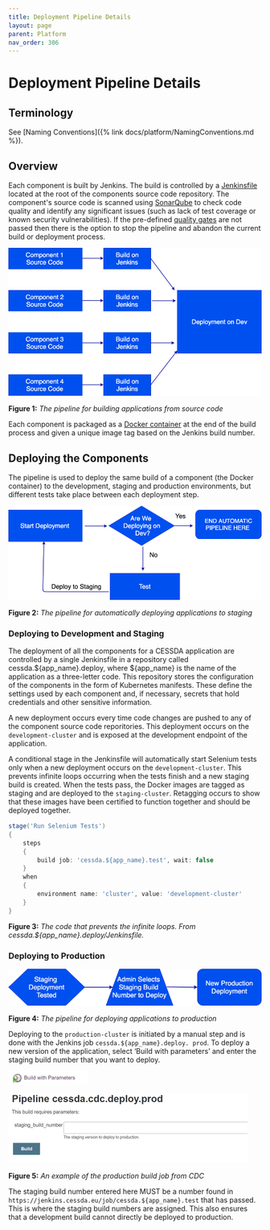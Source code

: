 ```yaml
---
title: Deployment Pipeline Details
layout: page
parent: Platform
nav_order: 306
---
```


# Deployment Pipeline Details

## Terminology

See [Naming Conventions]({% link docs/platform/NamingConventions.md %}).

## Overview

Each component is built by Jenkins. The build is controlled by a
 [Jenkinsfile](https://jenkins.io/doc/book/pipeline/getting-started/#defining-a-pipeline-in-scm) located at the root of the
  components source code repository. The component's source code is scanned using [SonarQube](https://www.sonarqube.org/) to
   check code quality and identify any significant issues (such as lack of test coverage or known security vulnerabilities).
    If the pre-defined [quality gates](https://docs.sonarqube.org/latest/user-guide/quality-gates/) are not passed then there
     is the option to stop the pipeline and abandon the current build or deployment process.

![gcp23-figure1](../../assets/gcp23-figure1.png)

**Figure 1:** *The pipeline for building applications from source code*

Each component is packaged as a [Docker container](https://www.docker.com/resources/what-container) at the end of the build
 process and given a unique image tag based on the Jenkins build number.

## Deploying the Components

The pipeline is used to deploy the same build of a component (the Docker container) to the development, staging and production
 environments, but different tests take place between each deployment step.

![gcp23-figure2.png](../../assets/gcp23-figure2.png)

**Figure 2:** *The pipeline for automatically deploying applications to staging*

### Deploying to Development and Staging

The deployment of all the components for a CESSDA application are controlled by a single Jenkinsfile in a repository called
 cessda.${app_name}.deploy, where ${app_name} is the name of the application as a three-letter code. This repository stores the
  configuration of the components in the form of Kubernetes manifests. These define the settings used by each component and, if
   necessary, secrets that hold credentials and other sensitive information.

A new deployment occurs every time code changes are pushed to any of the component source code reporitories. This deployment
 occurs on the `development-cluster` and is exposed at the development endpoint of the application.

A conditional stage in the Jenkinsfile will automatically start Selenium tests only when a new deployment occurs on the
 `development-cluster`. This prevents infinite loops occurring when the tests finish and a new staging build is created. When
  the tests pass, the Docker images are tagged as staging and are deployed to the `staging-cluster`. Retagging occurs to show
   that these images have been certified to function together and should be deployed together.

```groovy
stage('Run Selenium Tests')
{
    steps
    {
        build job: 'cessda.${app_name}.test', wait: false
    }
    when
    {
        environment name: 'cluster', value: 'development-cluster'
    }
}
```

**Figure 3:** *The code that prevents the infinite loops. From cessda.${app_name}.deploy/Jenkinsfile.*

### Deploying to Production

![gcp23-figure4](../../assets/gcp23-figure4.png)

**Figure 4:** *The pipeline for deploying applications to production*

Deploying to the `production-cluster` is initiated by a manual step and is done with the Jenkins job `cessda.${app_name}.deploy.
prod`. To deploy a new version of the application, select ‘Build with parameters’ and enter the staging build number that you
 want to deploy.

![gcp23-figure5-part1](../../assets/gcp23-figure5-part1.png)

![gcp23-figure5-part2](../../assets/gcp23-figure5-part2.png)

**Figure 5:** *An example of the production build job from CDC*

The staging build number entered here MUST be a number found in `https://jenkins.cessda.eu/job/cessda.${app_name}.test`
 that has passed. This is where the staging build numbers are assigned. This also ensures that
 a development build cannot directly be deployed to production.

